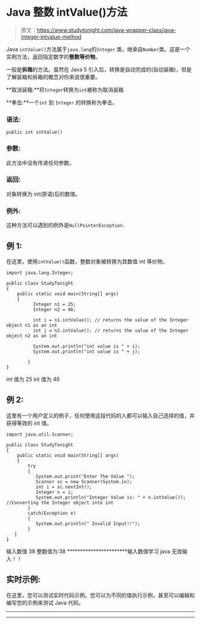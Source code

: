 # Java 整数 intValue()方法

> 原文：<https://www.studytonight.com/java-wrapper-class/java-integer-intvalue-method>

Java `intValue()`方法属于`java.lang`的`Integer` 类，继承自`Number`类。这是一个实例方法，返回指定数字的**整数等价物**。

一般是**拆箱**的方法。虽然在 Java 5 引入后，转换是自动完成的(自动装箱)，但是了解装箱和拆箱的概念对你来说很重要。

**取消装箱:**将`Integer`转换为`int`被称为取消装箱

**拳击:**一个`int` 到 `Integer` 的转换称为拳击。

### 语法:

```
public int intValue() 
```

### 参数:

此方法中没有传递任何参数。

### 返回:

对象转换为 int(原语)后的数值。

### 例外:

这种方法可以遇到的例外是`NullPointerException.`

## 例 1:

在这里，使用`intValue()`函数，整数对象被转换为其数值 int 等价物。

```
import java.lang.Integer;

public class StudyTonight 
{  
    public static void main(String[] args) 
    {                  
          Integer n1 = 25;  
          Integer n2 = 46;

          int i = n1.intValue(); // returns the value of the Integer object n1 as an int
          int j = n2.intValue(); // returns the value of the Integer object n2 as an int

          System.out.println("int value is " + i);  
          System.out.println("int value is " + j); 

        }  
}
```

int 值为 25
int 值为 46

## 例 2:

这里有一个用户定义的例子，任何使用这段代码的人都可以输入自己选择的值，并获得等效的 int 值。

```
import java.util.Scanner;  

public class StudyTonight
{  
    public static void main(String[] args)
    {                  
        try
        {
           System.out.print("Enter The Value ");  
           Scanner sc = new Scanner(System.in);  
           int i = sc.nextInt();  
           Integer n = i; 
           System.out.println("Integer Value is: " + n.intValue()); //Converting the Integer object into int  
        }
        catch(Exception e)
        {
           System.out.println(" Invalid Input!!");
        }
   }
}
```

输入数值 38
整数值为:38
***********************输入数值学习 java
无效输入！！

## 实时示例:

在这里，您可以测试实时代码示例。您可以为不同的值执行示例，甚至可以编辑和编写您的示例来测试 Java 代码。

* * *

* * *